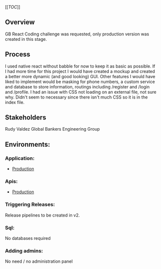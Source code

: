[[_TOC_]]

## Overview ##

GB React Coding challenge was requested, only production version was created in this stage.

## Process

I used native react without babble for now to keep it as basic as possible. If I had more time for this project I would have created a mockup and created a better more dynamic (and good looking) GUI. Other features I would have liked to implement would be masking for phone numbers, a custom service and database to store information, routings including /register and /login and /profile. I had an issue with CSS not loading on an external file, not sure why. Didn't seem to necessary since there isn't much CSS so it is in the index file.

## Stakeholders 

Rudy Valdez
Global Bankers Engineering Group

## Environments:

### Application:

+ [Production](https://rudycodes.com/react)

### Apis:

+ [Production](https://reqres.in/)

### Triggering Releases:

Release pipelines to be created in v2.

### Sql:

No databases required

### Adding admins:

No need / no administration panel
